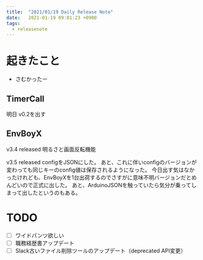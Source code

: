 ```yaml
---
title:  "2021/01/19 Daily Release Note"
date:   2021-01-19 09:01:23 +0900
tags:
  - releasenote
---
```

# 起きたこと

* さむかったー

## TimerCall

明日 v0.2を出す

## EnvBoyX

v3.4 released
明るさと画面反転機能

v3.5 released 
configをJSONにした。 あと、これに伴いconfigのバージョンが変わっても同じキーのconfig値は保存されるようになった。
今日出す気はなかったけれども、EnvBoyXを1台出荷するのでさすがに意味不明バージョンだとめんどいので正式に出した。
あと、ArduinoJSONを触っていたら気分が乗ってしまって出したというのもある。

# TODO 

- [ ] ワイドパンツ欲しい
- [ ] 職務経歴書アップデート
- [ ] Slack古いファイル削除ツールのアップデート（deprecated API変更）